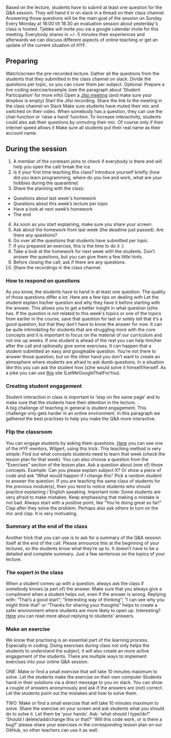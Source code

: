 
Based on the lecture, students have to submit at least one question for the Q&A session. They will hand it in on slack in a thread on their class channel. Answering those questions will be the main goal of the session on Sunday.  
Every Monday at 18:00 till 18:30 an evaluation session about yesterday's class is hosted. Tjebbe will invite you via a google calendar invite for this meeting. Everybody shares in +/- 5 minutes their experiences and afterwards we can discuss different aspects of online teaching or get an update of the current situation of HYF. 

## Preparing
Watch/screen the pre-recorded lecture.
Gather all the questions from the students that they submitted in the class channel on slack. Divide the questions per topic, so you can cover them per subject.
Optional: Prepare a live coding exercise/example (see the paragraph about ‘Student Participation’ for more info)
Open a [Jitsi meeting](https://meet.jit.si/) (and make sure your dropbox is empty)
Start the Jitsi recording. 
Share the link to the meeting in the class channel on Slack
Make sure students have muted their mic and switched on their video. When somebody has a question, they can use the chat-function or ‘raise a hand’ function. To increase interactivity, students could also ask their questions by unmuting their mic. Of course only if their internet speed allows it 
Make sure all students put their real name as their account name.

## During the session
1. A member of the coreteam joins to check if everybody is there and will help you open the call/ break the ice.
2. Is it your first time teaching this class? Introduce yourself briefly (how did you learn programming, where do you live and work, what are your hobbies during the quarantine) 
3. Share the planning with the class: 
- Questions about last week's homework
- Questions about this week’s lecture per topic
- Have a look at next week’s homework
- The end
4. As soon as you start explaining, make sure you share your screen.
5. Ask about the homework from last week (the deadline just passed). Are there any questions?
6. Go over all the questions that students have submitted per topic. 
7. If you prepared an exercise, this is the time to do it :)
8. Take a look at the homework for next week with the students. Don’t answer the questions, but you can give them a few little hints.
9. Before closing the call; ask if there are any questions.
10. Share the recordings in the class channel.  

### How to respond on questions
As you know, the students have to hand in at least one question. The quality of those questions differ a lot. Here are a few tips on dealing with 
Let the student explain his/her question and why they have it before starting with the answer. This allows you to get a better insight in what question (s)he has.
If the question is not related to this week's topics or one of the topics from earlier in the course, save that question for last or solely tell that it’s a good question, but that they don’t have to know the answer for now. It can be quite intimidating for students that are struggling more with the core concepts and it is important to focus on the material of our curriculum and not mix up weeks. If one student is ahead of the rest you can help him/her after the call and optionally give some exercises. 
It can happen that a student submitted an easy and googleable question. You’re not there to answer those question, but on the other hand you don’t want to create an atmosphere where students are afraid to ask dumb questions. In a situation like this you can ask the student how (s)he would solve it himself/herself. As a joke you can use [this](https://lmgtfy.app/) site (LetMeGoogleThatForYou). 


### Creating student engagement
Student interaction in class is important to ‘stay on the same page’ and to make sure that the students have their attention in the lecture. .  
A big challenge of teaching in general is student engagement. This challenge only gets harder in an online environment.  In this paragraph we gathered the best practises to help you make the Q&A more interactive. 


### Flip the classroom 
You can engage students by asking them questions. 
[Here](https://www.youtube.com/watch?v=Vz1nNh1kwWc&feature=youtu.be&t=2480&ab_channel=HackYourFuture) you can see one of the HYF mentors, Wilgert, using this trick. This teaching method is very simple:
Find out what concepts students need to learn that week (check the lesson plan for that week). You can also choose a question from the “Exercises” section of the lesson plan.
Ask a question about (one of) those concepts.  Example: Can you please explain subject X? Or show a piece of code and ask “What would happen if I change this”
Pick a random student to answer the question. If you are teaching the same class of students for the previous module(s), then you tend to notice students who should practice explaining / English speaking. 
Important note: Some students are very afraid to make mistakes. Keep emphasising that making a mistake is not bad. 
Always start with a positive point, like “You’re doing great so far!”
Clap after they solve the problem. Perhaps also ask others to turn on the mic and clap. It is very motivating.

### Summary at the end of the class
Another trick that you can use is to ask for a summary of the Q&A session itself at the end of the call. Please announce this at the beginning of your lectures, so the students know what they’re up to. It doesn’t have to be a detailed and complete summary. Just a few sentences on the topics of your lecture. 

### The expert in the class
When a student comes up with a question, always ask the class if somebody knows (a part of) the answer. Make sure that you always give a compliment when a student helps out, even if the answer is wrong. Replying with: “That’s a good start”; “Interesting way of thinking”; “I can see why you might think that” or “Thanks for sharing your thoughts” helps to create a safer environment where students are more likely to open up. 
Interesting? [Here](https://www.edweek.org/tm/articles/2014/01/06/fp_mccaffrey_sticking.html) you can read more about replying to students' answers.  

### Make an exercise
We know that practising is an essential part of the learning process. Especially in coding. 
Doing exercises during class not only helps the students to understand the subject, it will also create an more active engagement of the students.
There are multiple ways to implement exercises into your online Q&A session. 

ONE:
Make or find a small exercise that will take 10 minutes maximum to solve.
Let the students make the exercise on their own computer 
Students hand-in their solutions via a direct message to you on slack.
You can show a couple of answers anonymously and ask if the answers are (not) correct. Let the students point out the mistakes and how to solve them. 

TWO:
Make or find a small exercise that will take 10 minutes maximum to solve.
Share the exercise on your screen and ask students what you should do to solve it.
Let them be ‘your hands’. Ask: ‘what should I type/do?’ ‘Should I delete/add/change this or that?’ ‘Will this code work, or is there a bug?’ 
please share your exercises in the corresponding lesson plan on our GitHub, so other teachers can use it as well.
